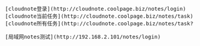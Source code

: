 ﻿<pre>
[cloudnote登录](http://cloudnote.coolpage.biz/notes/login)
[cloudnote当前任务](http://cloudnote.coolpage.biz/notes/task)
[cloudnote所有任务](http://cloudnote.coolpage.biz/notes/task?task_type=all-task-word)

[局域网notes测试](http://192.168.2.101/notes/login)
</pre>